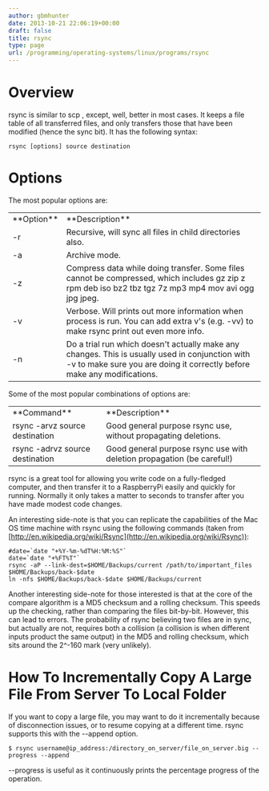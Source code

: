```yaml
---
author: gbmhunter
date: 2013-10-21 22:06:19+00:00
draft: false
title: rsync
type: page
url: /programming/operating-systems/linux/programs/rsync
---
```


# Overview




rsync is similar to scp , except, well, better in most cases. It keeps a file table of all transferred files, and only transfers those that have been modified (hence the sync bit). It has the following syntax:



    
    rsync [options] source destination




# Options




The most popular options are:


<table border="0" >
<tbody >
<tr >

<td >**Option**
</td>

<td >**Description**
</td>
</tr>
<tr >

<td >-r
</td>

<td >Recursive, will sync all files in child directories also.
</td>
</tr>
<tr >

<td >-a
</td>

<td >Archive mode.
</td>
</tr>
<tr >

<td >-z
</td>

<td >Compress data while doing transfer. Some files cannot be compressed, which includes gz zip z rpm deb iso bz2 tbz tgz 7z mp3 mp4 mov avi ogg jpg jpeg.
</td>
</tr>
<tr >

<td >-v
</td>

<td >Verbose. Will prints out more information when process is run. You can add extra v's (e.g. -vv) to make rsync print out even more info.
</td>
</tr>
<tr >

<td >-n
</td>

<td >Do a trial run which doesn't actually make any changes. This is usually used in conjunction with -v to make sure you are doing it correctly before make any modifications.
</td>
</tr>
</tbody>
</table>


Some of the most popular combinations of options are:


<table border="0" >
<tbody >
<tr >

<td >**Command**
</td>

<td >**Description**
</td>
</tr>
<tr >

<td >rsync -arvz source destination
</td>

<td >Good general purpose rsync use, without propagating deletions.
</td>
</tr>
<tr >

<td >rsync -adrvz source destination
</td>

<td >Good general purpose rsync use with deletion propagation (be careful!)
</td>
</tr>
</tbody>
</table>


rsync is a great tool for allowing you write code on a fully-fledged computer, and then transfer it to a RaspberryPi easily and quickly for running. Normally it only takes a matter to seconds to transfer after you have made modest code changes.




An interesting side-note is that you can replicate the capabilities of the Mac OS time machine with rsync using the following commands (taken from [http://en.wikipedia.org/wiki/Rsync](http://en.wikipedia.org/wiki/Rsync)):



    
    #date=`date "+%Y-%m-%dT%H:%M:%S"`
    date=`date "+%FT%T"`
    rsync -aP --link-dest=$HOME/Backups/current /path/to/important_files $HOME/Backups/back-$date
    ln -nfs $HOME/Backups/back-$date $HOME/Backups/current




Another interesting side-note for those interested is that at the core of the compare algorithm is a MD5 checksum and a rolling checksum. This speeds up the checking, rather than comparing the files bit-by-bit. However, this can lead to errors. The probability of rsync believing two files are in sync, but actually are not, requires both a collision (a collision is when different inputs product the same output) in the MD5 and rolling checksum, which sits around the 2^-160 mark (very unlikely).




# How To Incrementally Copy A Large File From Server To Local Folder




If you want to copy a large file, you may want to do it incrementally because of disconnection issues, or to resume copying at a different time. rsync supports this with the --append option.



    
    $ rsync username@ip_address:/directory_on_server/file_on_server.big --progress --append




--progress is useful as it continuously prints the percentage progress of the operation.



